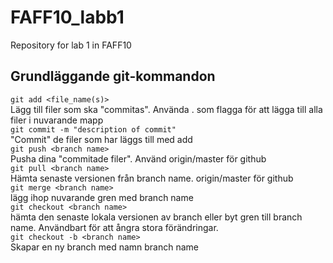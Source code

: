 # FAFF10_labb1
Repository for lab 1 in FAFF10
## Grundläggande git-kommandon ##
`git add <file_name(s)>`  
Lägg till filer som ska "commitas". Använda . som flagga för att lägga till alla filer i nuvarande mapp  
`git commit -m "description of commit"`  
"Commit" de filer som har läggs till med add  
`git push <branch name>`  
Pusha dina "commitade filer". Använd origin/master för github  
`git pull <branch name>`  
Hämta senaste versionen från branch name. origin/master för github  
`git merge <branch name>`  
lägg ihop nuvarande gren med  branch name  
`git checkout <branch name>`  
hämta den senaste lokala versionen av branch eller byt gren till branch name. Användbart för att ångra stora förändringar.  
`git checkout -b <branch name>`  
Skapar en ny branch med namn branch name
